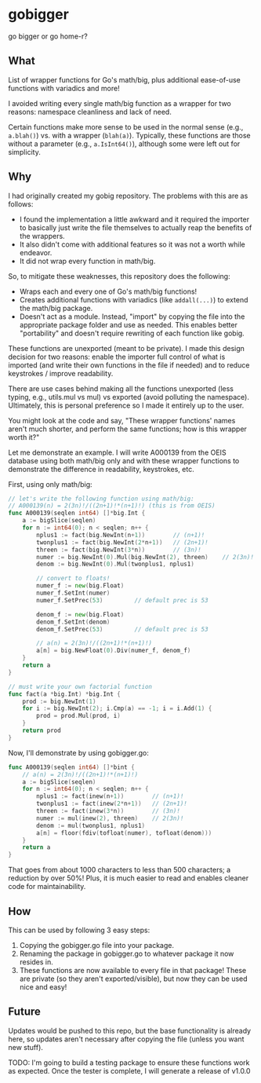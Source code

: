 # gobigger

go bigger or go home-r?

## What

List of wrapper functions for Go's math/big, plus additional ease-of-use functions with variadics and more!

I avoided writing every single math/big function as a wrapper for two reasons: namespace cleanliness and lack of need.

Certain functions make more sense to be used in the normal sense (e.g., `a.blah()`) vs. with a wrapper (`blah(a)`). Typically, these functions are those without a parameter (e.g., `a.IsInt64()`), although some were left out for simplicity.

## Why

I had originally created my gobig repository. The problems with this are as follows:

- I found the implementation a little awkward and it required the importer to basically just write the file themselves to actually reap the benefits of the wrappers.
- It also didn't come with additional features so it was not a worth while endeavor.
- It did not wrap every function in math/big.

So, to mitigate these weaknesses, this repository does the following:

- Wraps each and every one of Go's math/big functions!
- Creates additional functions with variadics (like `addall(...)`) to extend the math/big package.
- Doesn't act as a module. Instead, "import" by copying the file into the appropriate package folder and use as needed. This enables better "portability" and doesn't require rewriting of each function like gobig.

These functions are unexported (meant to be private). I made this design decision for two reasons: enable the importer full control of what is imported (and write their own functions in the file if needed) and to reduce keystrokes / improve readability.

There are use cases behind making all the functions unexported (less typing, e.g., utils.mul vs mul) vs exported (avoid polluting the namespace). Ultimately, this is personal preference so I made it entirely up to the user.

You might look at the code and say, "These wrapper functions' names aren't much shorter, and perform the same functions; how is this wrapper worth it?"

Let me demonstrate an example. I will write A000139 from the OEIS database using both math/big only and with these wrapper functions to demonstrate the difference in readability, keystrokes, etc.

First, using only math/big:

```go
// let's write the following function using math/big:
// A000139(n) = 2(3n)!/((2n+1)!*(n+1)!) (this is from OEIS)
func A000139(seqlen int64) []*big.Int {
    a := bigSlice(seqlen)
    for n := int64(0); n < seqlen; n++ {
        nplus1 := fact(big.NewInt(n+1))        // (n+1)!
        twonplus1 := fact(big.NewInt(2*n+1))   // (2n+1)!
        threen := fact(big.NewInt(3*n))        // (3n)!
        numer := big.NewInt(0).Mul(big.NewInt(2), threen)    // 2(3n)!
        denom := big.NewInt(0).Mul(twonplus1, nplus1)

        // convert to floats!
        numer_f := new(big.Float)
        numer_f.SetInt(numer)
        numer_f.SetPrec(53)         // default prec is 53

        denom_f := new(big.Float)
        denom_f.SetInt(denom)
        denom_f.SetPrec(53)         // default prec is 53

        // a(n) = 2(3n)!/((2n+1)!*(n+1)!)
        a[n] = big.NewFloat(0).Div(numer_f, denom_f)
    }
    return a
}

// must write your own factorial function
func fact(a *big.Int) *big.Int {
    prod := big.NewInt(1)
    for i := big.NewInt(2); i.Cmp(a) == -1; i = i.Add(1) {
        prod = prod.Mul(prod, i)
    }
    return prod
}
```

Now, I'll demonstrate by using gobigger.go:

```go
func A000139(seqlen int64) []*bint {
    // a(n) = 2(3n)!/((2n+1)!*(n+1)!)
    a := bigSlice(seqlen)
    for n := int64(0); n < seqlen; n++ {
        nplus1 := fact(inew(n+1))        // (n+1)!
        twonplus1 := fact(inew(2*n+1))   // (2n+1)!
        threen := fact(inew(3*n))        // (3n)!
        numer := mul(inew(2), threen)    // 2(3n)!
        denom := mul(twonplus1, nplus1)
        a[n] = floor(fdiv(tofloat(numer), tofloat(denom)))
    }
    return a
}
```

That goes from about 1000 characters to less than 500 characters; a reduction by over 50%! Plus, it is much easier to read and enables cleaner code for maintainability.

## How

This can be used by following 3 easy steps:

1. Copying the gobigger.go file into your package.
2. Renaming the package in gobigger.go to whatever package it now resides in.
3. These functions are now available to every file in that package! These are private (so they aren't exported/visible), but now they can be used nice and easy!

## Future

Updates would be pushed to this repo, but the base functionality is already here, so updates aren't necessary after copying the file (unless you want new stuff).

TODO: I'm going to build a testing package to ensure these functions work as expected. Once the tester is complete, I will generate a release of v1.0.0
